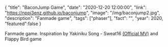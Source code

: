 {
  "title": "BaconJump Game",
  "date": "2020-12-20 12:00:00",
  "link": "https://nppi3enz.github.io/baconjump",
  "image": "/img/baconjump2.jpg",
  "description": "Fanmade game",
  "tags": ["phaser"],
  "fact": "",
  "year": 2020,
  "featured":false
}
<!-- ![Screenshot](/img/baconjump.png) -->
Fanmade game. Inspiration by Yakiniku Song - Sweat16 [(Official MV)](https://www.youtube.com/watch?v=ByVeBQITTYM) and Flappy Bird game